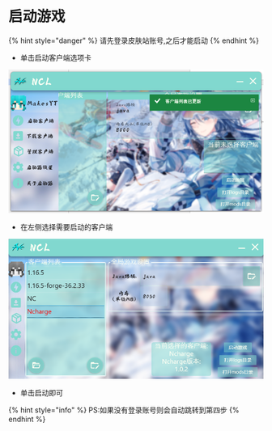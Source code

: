 # 启动游戏

{% hint style="danger" %}
请先登录皮肤站账号,之后才能启动
{% endhint %}

* 单击启动客户端选项卡

![](<../../../.gitbook/assets/image (5) (1).png>)

* 在左侧选择需要启动的客户端

![](<../../../.gitbook/assets/image (10) (1).png>)

* 单击启动即可

{% hint style="info" %}
PS:如果没有登录账号则会自动跳转到第四步
{% endhint %}

